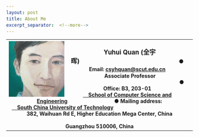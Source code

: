 ```yaml
---
layout: post
title: About Me
excerpt_separator:  <!--more-->
---
```

<table>
<tbody>
<tr>
<th>
<img src="https://github.com/Dofboom/Dofboom.github.io/raw/master/images/2.jpg" width="150" align="left"/><br />
<span style="font-size: 120%;"><strong> &ensp; Yuhui Quan  (全宇晖)</strong>&emsp;&emsp;&emsp;&emsp;&emsp;&emsp;&emsp;&emsp;&emsp;&emsp;&emsp;&emsp;&emsp;&emsp;&emsp;&emsp;<small>●  <strong>Email</strong>: <a href="mailto:csyhquan@scut.edu.cn">csyhquan@scut.edu.cn</a></small></span><br />
<span style="font-size: 100%;">&ensp; &nbsp;Associate Professor &emsp;&emsp;&emsp;&emsp;&emsp;&emsp;&emsp;&emsp;&emsp;&emsp;&emsp;&emsp;&emsp;&emsp;&emsp;&emsp;&emsp;&emsp;&emsp;&emsp;&emsp;●  <strong>Office</strong>: B3, 203-01<a href="http://www2.scut.edu.cn/cs/"><br>&ensp;&nbsp;&nbsp;School of Computer Science and Engineering</a>&emsp;&emsp;&emsp;&emsp;&emsp;&ensp;&emsp;&emsp;&nbsp;&nbsp;&#8197;&#8197;&#8197;&#8197;●  <strong>Mailing address</strong>:</span><br />
<span style="font-size: 100%;"> <a href="https://www.scut.edu.cn">&ensp;&nbsp; South China University of Technology</a>&emsp;&emsp;&emsp;&emsp;&emsp;&emsp;&emsp;&emsp;&emsp;&emsp;&emsp;&emsp;&emsp;&emsp;&#8197;382, Waihuan Rd E, Higher Education Mega Center, China<br /></span>
<span style="font-size: 100%;">&emsp;&emsp;&emsp;&emsp;&emsp;&emsp;&emsp;&emsp;&emsp;&emsp;&emsp;&emsp;&emsp;&emsp;&emsp;&emsp;&emsp;&emsp;&emsp;&emsp;&emsp;&emsp;&emsp;&emsp;&emsp;&emsp;&emsp;&emsp;&emsp;&emsp;&emsp;&emsp;&emsp;Guangzhou 510006, China</span>
</th>
</tr>
</tbody>
</table>
<!--
<table><tbody><tr><td class="wrap">
<div>
    <img src="https://github.com/Dofboom/Dofboom.github.io/raw/master/images/2.jpg" width="100"/><br />
	<span style="font-size: 120%;"><strong> &ensp; Yuhui Quan</strong> (全宇晖） </span><br />
    <span style="font-size: 100%;">&ensp; &nbsp;Associate Professor <a href="http://www2.scut.edu.cn/cs/"><br>&ensp;&nbsp;&nbsp;School of Computer Science and Engineering</a></span><br />
    <span style="font-size: 100%;"> <a href="https://www.scut.edu.cn">&ensp;&nbsp; South China University of Technology</a><br /></span>
</div>
</td><tr></tbody></table>
-->